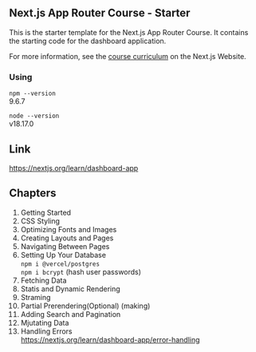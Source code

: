 ## Next.js App Router Course - Starter

This is the starter template for the Next.js App Router Course. It contains the starting code for the dashboard application.

For more information, see the [course curriculum](https://nextjs.org/learn) on the Next.js Website.


### Using

```npm --version```  
9.6.7


```node --version```  
v18.17.0


## Link

https://nextjs.org/learn/dashboard-app



## Chapters

1. Getting Started
2. CSS Styling
3. Optimizing Fonts and Images
4. Creating Layouts and Pages
5. Navigating Between Pages
6. Setting Up Your Database  
```npm i @vercel/postgres```  
```npm i bcrypt``` (hash user passwords)  
7. Fetching Data
8. Statis and Dynamic Rendering  
9. Straming  
10. Partial Prerendering(Optional) (making)  
11. Adding Search and Pagination   
12. Mjutating Data  
13. Handling Errors  
https://nextjs.org/learn/dashboard-app/error-handling
